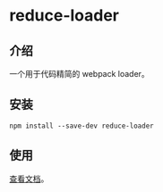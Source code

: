 # reduce-loader

## 介绍

一个用于代码精简的 webpack loader。

## 安装

```
npm install --save-dev reduce-loader
```

## 使用

[查看文档](https://github.com/wechat-miniprogram/miniprogram-vue/blob/master/docs/quickstart.md#%E4%BB%A3%E7%A0%81%E4%BC%98%E5%8C%96)。
